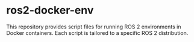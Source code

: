 # ros2-docker-env
This repository provides script files for running ROS 2 environments in Docker containers. Each script is tailored to a specific ROS 2 distribution.
